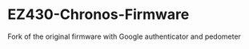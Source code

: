 EZ430-Chronos-Firmware
======================

Fork of the original firmware with Google authenticator and pedometer
